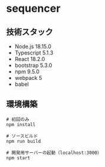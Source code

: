 # sequencer

## 技術スタック

- Node.js 18.15.0
- Typescript 5.1.3
- React 18.2.0
- bootstrap 5.3.0
- npm 9.5.0
- webpack 5
- babel
  
## 環境構築

```
# 初回のみ
npm install

# ソースビルド
npm run build

# 開発用サーバーの起動（localhost:3000）
npm start
```
